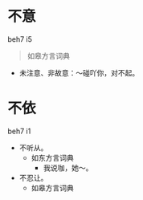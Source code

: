 # 不意
beh7 i5
> 如皋方言词典
- 未注意、非故意：～碰吖你，对不起。

# 不依
beh7 i1
+ 不听从。
  * 如东方言词典
    - 我说咖，她～。
+ 不忍让。
  * 如皋方言词典
